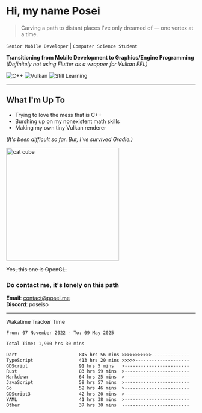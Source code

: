 # Hi, my name Posei

> Carving a path to distant places I've only dreamed of — one vertex at a time.

`Senior Mobile Developer` | `Computer Science Student`  

**Transitioning from Mobile Development to Graphics/Engine Programming**  
_(Definitely not using Flutter as a wrapper for Vulkan FFI.)_

![C++](https://img.shields.io/badge/C++-00599C?style=flat&logo=c%2B%2B&logoColor=white)
![Vulkan](https://img.shields.io/badge/Vulkan-AC162C?style=flat&logo=vulkan&logoColor=white)
![Still Learning](https://img.shields.io/badge/Still%20Learning-FFCC00?style=flat&logoColor=white)

---

## What I'm Up To
- Trying to love the mess that is C++
- Burshing up on my nonexistent math skills
- Making my own tiny Vulkan renderer

_(It's been difficult so far. But, I've survived Gradle.)_

  <img src="https://github.com/user-attachments/assets/54c92bc8-af3e-4bf1-b442-e889f1c01633" width="300" alt="cat cube" />

~~Yes, this one is OpenGL.~~  

### Do contact me, it's lonely on this path 

**Email**: [contact@posei.me](mailto:contact@posei.me)  
**Discord**: poseiso

---

Wakatime Tracker Time

<!--START_SECTION:waka-->

```txt
From: 07 November 2022 - To: 09 May 2025

Total Time: 1,900 hrs 30 mins

Dart                       845 hrs 56 mins >>>>>>>>>>>--------------   44.52 %
TypeScript                 413 hrs 20 mins >>>>>--------------------   21.75 %
GDScript                   91 hrs 5 mins   >------------------------   04.79 %
Rust                       83 hrs 59 mins  >------------------------   04.42 %
Markdown                   64 hrs 25 mins  >------------------------   03.39 %
JavaScript                 59 hrs 57 mins  >------------------------   03.16 %
Go                         52 hrs 46 mins  >------------------------   02.78 %
GDScript3                  42 hrs 20 mins  >------------------------   02.23 %
YAML                       41 hrs 38 mins  >------------------------   02.19 %
Other                      37 hrs 30 mins  -------------------------   01.97 %
```

<!--END_SECTION:waka-->
